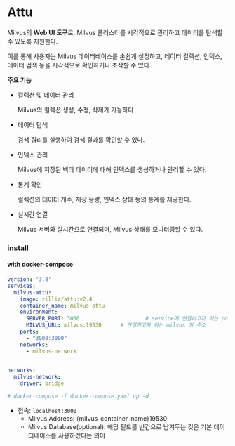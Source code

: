 # Attu

Milvus의 **Web UI 도구**로, Milvus 클러스터를 시각적으로 관리하고 데이터를 탐색할 수 있도록 지원한다.

이를 통해 사용자는 Milvus 데이터베이스를 손쉽게 설정하고, 데이터 컬렉션, 인덱스, 데이터 검색 등을 시각적으로 확인하거나 조작할 수 있다.

**주요 기능**

- 컬렉션 및 데이터 관리

  Milvus의 컬렉션 생성, 수정, 삭제가 가능하다

- 데이터 탐색

  검색 쿼리를 실행하여 검색 결과를 확인할 수 있다.

- 인덱스 관리

  Milvus에 저장된 벡터 데이터에 대해 인덱스를 생성하거나 관리할 수 있다.

- 통계 확인

  컬렉션의 데이터 개수, 저장 용량, 인덱스 상태 등의 통계를 제공한다.

- 실시간 연결

  Milvus 서버와 실시간으로 연결되며, Milvus 상태를 모니터링할 수 있다.





### install 

#### with docker-compose

```yaml
version: '3.8'
services:
  milvus-attu:
    image: zilliz/attu:v2.4
    container_name: milvus-attu
    environment:
      SERVER_PORT: 3000						# service에 연결하고자 하는 port설정
      MILVUS_URL: milvus:19530		# 연결하고자 하는 milvus 의 주소
    ports:
      - "3000:3000"
    networks:
      - milvus-network
      

networks:
  milvus-network:
    driver: bridge

# docker-compose -f docker-compose.yaml up -d 
```

- 접속: `localhost:3000`
  - Milvus Address: {milvus_container_name}19530
  - Milvus Database(optional): 해당 필드를 빈칸으로 남겨두는 것은 기본 데이터베이스를 사용하겠다는 의미


